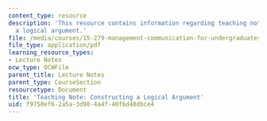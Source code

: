 ```yaml
---
content_type: resource
description: 'This resource contains information regarding teaching note: constructing
  a logical argument.'
file: /media/courses/15-279-management-communication-for-undergraduates-fall-2012/f9750ef62a5a3d984a4f40f6d48dbce4_MIT15_279F12_cnstrctArgmnt.pdf
file_type: application/pdf
learning_resource_types:
- Lecture Notes
ocw_type: OCWFile
parent_title: Lecture Notes
parent_type: CourseSection
resourcetype: Document
title: 'Teaching Note: Constructing a Logical Argument'
uid: f9750ef6-2a5a-3d98-4a4f-40f6d48dbce4
---
```

